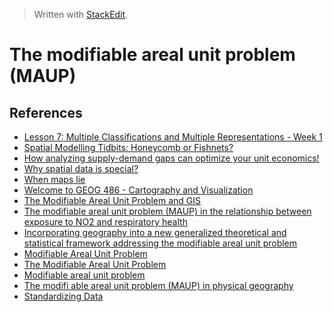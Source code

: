 
> Written with [StackEdit](https://stackedit.io/).

# The modifiable areal unit problem (MAUP)

## References

- [Lesson 7: Multiple Classifications and Multiple Representations - Week 1](https://courseware.e-education.psu.edu/courses/geog486/L07_compiled.html)
- [Spatial Modelling Tidbits: Honeycomb or Fishnets?](https://towardsdatascience.com/spatial-modelling-tidbits-honeycomb-or-fishnets-7f0b19273aab)
- [How analyzing supply-demand gaps can optimize your unit economics!](https://medium.com/locale-ai/how-analyzing-supply-demand-gaps-can-optimize-your-unit-economics-1da3ecd340c6)
- [Why spatial data is special?](https://www.e-education.psu.edu/geog586/node/809)
- [When maps lie](https://www.citylab.com/design/2015/06/when-maps-lie/396761/)
- [Welcome to GEOG 486 - Cartography and Visualization](https://www.e-education.psu.edu/geog486/)
- [The Modifiable Areal Unit Problem and GIS](https://www.gislounge.com/modifiable-areal-unit-problem-gis/)
- [The modifiable areal unit problem (MAUP) in the relationship between exposure to NO2 and respiratory health](https://ij-healthgeographics.biomedcentral.com/articles/10.1186/1476-072X-10-58)
- [Incorporating geography into a new generalized theoretical and statistical framework addressing the modifiable areal unit problem](https://ij-healthgeographics.biomedcentral.com/articles/10.1186/s12942-019-0170-3)
- [Modifiable Areal Unit Problem](https://www.sciencedirect.com/topics/earth-and-planetary-sciences/modifiable-areal-unit-problem)
- [The Modifiable Areal Unit Problem](http://www.restore.ac.uk/geo-refer/91023cwors00y00000000.php)
- [Modifiable areal unit problem](https://en.wikipedia.org/wiki/Modifiable_areal_unit_problem)
- [The modifi able areal unit problem (MAUP) in physical geography](http://citeseerx.ist.psu.edu/viewdoc/download?doi=10.1.1.620.9529&rep=rep1&type=pdf)
- [Standardizing Data](https://www.axismaps.com/guide/data/standardizing-data/)


<!--stackedit_data:
eyJoaXN0b3J5IjpbLTU2NTk3OTk0N119
-->